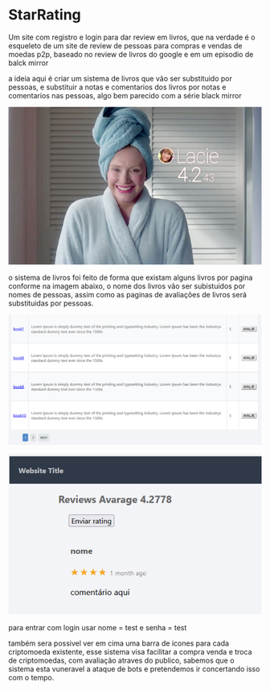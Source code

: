 # StarRating
Um site com registro e login para dar review em livros, que na verdade é o esqueleto de um site de review de pessoas para compras e vendas de moedas p2p, baseado no review de livros do google e em um episodio de balck mirror 

a ideia aqui é criar um sistema de livros que vão ser substituido por pessoas, e substituir a notas e comentarios dos livros por notas e comentarios nas pessoas, algo bem parecido com a série black mirror 

![Image of espelho](https://github.com/LLofy/StarRating/blob/main/login/img/nosedive.jpg)

o sistema de livros foi feito de forma que existam alguns livros por pagina conforme na imagem abaixo, o nome dos livros vão ser subistuidos por nomes de pessoas, assim como as paginas de avaliações de livros será substituidas por pessoas.

![Image of livroPagina](https://github.com/LLofy/StarRating/blob/main/login/img/livroPagina.png)

![Image of avaliacao](https://github.com/LLofy/StarRating/blob/main/login/img/avaliacao.png)

para entrar com login usar nome = test e senha = test

também sera possivel ver em cima uma barra de icones para cada criptomoeda existente, esse sistema visa facilitar a compra venda e troca de criptomoedas, com avaliação atraves do publico, sabemos que o sistema esta vuneravel a ataque de bots e pretendemos ir concertando isso com o tempo.

